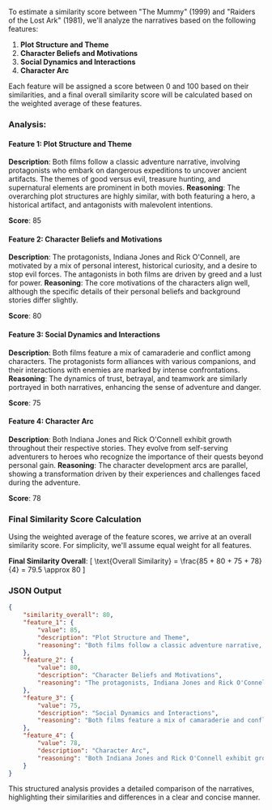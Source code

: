 To estimate a similarity score between "The Mummy" (1999) and "Raiders of the Lost Ark" (1981), we'll analyze the narratives based on the following features: 

1. **Plot Structure and Theme**
2. **Character Beliefs and Motivations**
3. **Social Dynamics and Interactions**
4. **Character Arc**

Each feature will be assigned a score between 0 and 100 based on their similarities, and a final overall similarity score will be calculated based on the weighted average of these features.

### Analysis:

#### Feature 1: Plot Structure and Theme
**Description**: Both films follow a classic adventure narrative, involving protagonists who embark on dangerous expeditions to uncover ancient artifacts. The themes of good versus evil, treasure hunting, and supernatural elements are prominent in both movies.
**Reasoning**: The overarching plot structures are highly similar, with both featuring a hero, a historical artifact, and antagonists with malevolent intentions.

**Score**: 85

#### Feature 2: Character Beliefs and Motivations
**Description**: The protagonists, Indiana Jones and Rick O'Connell, are motivated by a mix of personal interest, historical curiosity, and a desire to stop evil forces. The antagonists in both films are driven by greed and a lust for power.
**Reasoning**: The core motivations of the characters align well, although the specific details of their personal beliefs and background stories differ slightly.

**Score**: 80

#### Feature 3: Social Dynamics and Interactions
**Description**: Both films feature a mix of camaraderie and conflict among characters. The protagonists form alliances with various companions, and their interactions with enemies are marked by intense confrontations.
**Reasoning**: The dynamics of trust, betrayal, and teamwork are similarly portrayed in both narratives, enhancing the sense of adventure and danger.

**Score**: 75

#### Feature 4: Character Arc
**Description**: Both Indiana Jones and Rick O'Connell exhibit growth throughout their respective stories. They evolve from self-serving adventurers to heroes who recognize the importance of their quests beyond personal gain.
**Reasoning**: The character development arcs are parallel, showing a transformation driven by their experiences and challenges faced during the adventure.

**Score**: 78

### Final Similarity Score Calculation
Using the weighted average of the feature scores, we arrive at an overall similarity score. For simplicity, we'll assume equal weight for all features.

**Final Similarity Overall**: 
\[
\text{Overall Similarity} = \frac{85 + 80 + 75 + 78}{4} = 79.5 \approx 80
\]

### JSON Output

```json
{
    "similarity_overall": 80,
    "feature_1": {
        "value": 85,
        "description": "Plot Structure and Theme",
        "reasoning": "Both films follow a classic adventure narrative, involving protagonists who embark on dangerous expeditions to uncover ancient artifacts. The themes of good versus evil, treasure hunting, and supernatural elements are prominent in both movies."
    },
    "feature_2": {
        "value": 80,
        "description": "Character Beliefs and Motivations",
        "reasoning": "The protagonists, Indiana Jones and Rick O'Connell, are motivated by a mix of personal interest, historical curiosity, and a desire to stop evil forces. The antagonists in both films are driven by greed and a lust for power."
    },
    "feature_3": {
        "value": 75,
        "description": "Social Dynamics and Interactions",
        "reasoning": "Both films feature a mix of camaraderie and conflict among characters. The protagonists form alliances with various companions, and their interactions with enemies are marked by intense confrontations."
    },
    "feature_4": {
        "value": 78,
        "description": "Character Arc",
        "reasoning": "Both Indiana Jones and Rick O'Connell exhibit growth throughout their respective stories. They evolve from self-serving adventurers to heroes who recognize the importance of their quests beyond personal gain."
    }
}
```

This structured analysis provides a detailed comparison of the narratives, highlighting their similarities and differences in a clear and concise manner.